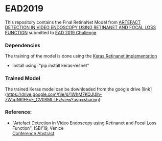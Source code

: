 # EAD2019

This repository contains the Final RetinaNet Model from [ARTEFACT DETECTION IN VIDEO ENDOSCOPY USING RETINANET AND FOCAL LOSS FUNCTION](http://ceur-ws.org/Vol-2366/EAD2019_paper_2.pdf) submitted to [EAD 2019 Challenge](https://ead2019.grand-challenge.org/)

### Dependencies
The training of the model is done using the [Keras Retinanet implementation](https://github.com/fizyr/keras-retinanet)
- Install using: "pip install keras-resnet"

### Trained Model
The trained Keras model can be downloaded from the google drive [link] (https://drive.google.com/file/d/1WhM7KQJUlh-zWcpNRIFEoE_CV0SMLLFv/view?usp=sharing)

### Reference:

- "Artefact Detection in Video Endoscopy using Retinanet and Focal Loss Function", ISBI'19, Venice <br />
[Conference Abstract](http://ceur-ws.org/Vol-2366/EAD2019_paper_2.pdf)




